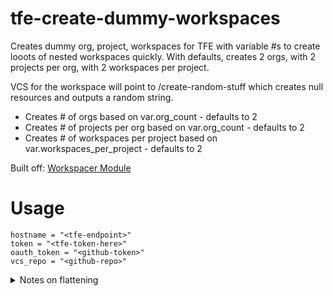 # tfe-create-dummy-workspaces

Creates dummy org, project, workspaces for TFE with variable #s to create looots of nested workspaces quickly. With defaults, creates 2 orgs, with 2 projects per org, with 2 workspaces per project. 

VCS for the workspace will point to /create-random-stuff which creates null resources and outputs a random string. 

- Creates # of orgs based on var.org_count  - defaults to 2
- Creates # of projects per org based on var.org_count - defaults to 2
- Creates # of workspaces per project based on var.workspaces_per_project - defaults to 2

Built off: [Workspacer Module](https://github.com/alexbasista/terraform-tfe-workspacer/tree/main)

# Usage
```
hostname = "<tfe-endpoint>"
token = "<tfe-token-here>"
oauth_token = "<github-token>"
vcs_repo = "<github-repo>"
```
<details>
  <summary>Notes on flattening</summary>
  
Create a map to figure out how many projects we need per org 
`local.workspace_map`
```
workspace_names = {
  dummy-org-1 = {
    project-1 = {
      workspace-1 = {
        organization = "dummy-org-1"
        project      = "project-1"
      }
      workspace-2 = {
        organization = "dummy-org-1"
        project      = "project-1"
      }
    }
    project-2 = {
      workspace-1 = {
        organization = "dummy-org-1"
        project      = "project-2"
      }
      workspace-2 = {
        organization = "dummy-org-1"
        project      = "project-2"
      }
    }
  }
  dummy-org-2 = {
    project-1 = {
      workspace-1 = {
        organization = "dummy-org-2"
        project      = "project-1"
      }
      workspace-2 = {
        organization = "dummy-org-2"
        project      = "project-1"
      }
    }
    project-2 = {
      workspace-1 = {
        organization = "dummy-org-2"
        project      = "project-2"
      }
      workspace-2 = {
        organization = "dummy-org-2"
        project      = "project-2"
      }
    }
  }
}
```

then use flatten in order to create a new with keys per group
```
workspace_names = [
  {
    organization   = "dummy-org-1"
    project        = "project-1"
    workspace_name = "workspace-1"
  },
  {
    organization   = "dummy-org-1"
    project        = "project-1"
    workspace_name = "workspace-2"
  },
  {
    organization   = "dummy-org-1"
    project        = "project-2"
    workspace_name = "workspace-1"
  },
  {
    organization   = "dummy-org-1"
    project        = "project-2"
    workspace_name = "workspace-2"
  },
  {
    organization   = "dummy-org-2"
    project        = "project-1"
    workspace_name = "workspace-1"
  },
  {
    organization   = "dummy-org-2"
    project        = "project-1"
    workspace_name = "workspace-2"
  },
  {
    organization   = "dummy-org-2"
    project        = "project-2"
    workspace_name = "workspace-1"
  },
  {
    organization   = "dummy-org-2"
    project        = "project-2"
    workspace_name = "workspace-2"
  },
]
```
</details>